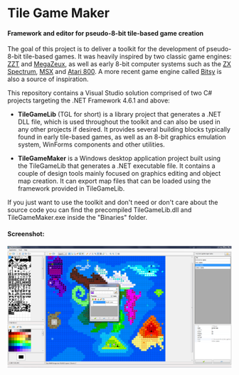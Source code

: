 # Tile Game Maker
#### Framework and editor for pseudo-8-bit tile-based game creation

The goal of this project is to deliver a toolkit for the development of pseudo-8-bit tile-based games. It was heavily inspired by two classic game engines: [ZZT](https://en.wikipedia.org/wiki/ZZT) and [MegaZeux](https://github.com/AliceLR/megazeux), as well as early 8-bit computer systems such as the [ZX Spectrum](https://en.wikipedia.org/wiki/ZX_Spectrum), [MSX](https://en.wikipedia.org/wiki/MSX) and [Atari 800](https://en.wikipedia.org/wiki/Atari_8-bit_family). A more recent game engine called [Bitsy](https://ledoux.itch.io/bitsy) is also a source of inspiration.

This repository contains a Visual Studio solution comprised of two C# projects targeting the .NET Framework 4.6.1 and above:

- **TileGameLib** (TGL for short) is a library project that generates a .NET DLL file, which is used throughout the toolkit and can also be used in any other projects if desired. It provides several building blocks typically found in early tile-based games, as well as an 8-bit graphics emulation system, WinForms components and other utilities.

- **TileGameMaker** is a Windows desktop application project built using the TileGameLib that generates a .NET executable file. It contains a couple of design tools mainly focused on graphics editing and object map creation. It can export map files that can be loaded using the framework provided in TileGameLib.

If you just want to use the toolkit and don't need or don't care about the source code you can find the precompiled TileGameLib.dll and TileGameMaker.exe inside the "Binaries" folder.

#### Screenshot:

<img src="/Screenshots/tgm.png?raw=true" />
